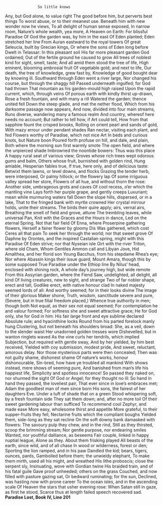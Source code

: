                    So little knows
Any, but God alone, to value right
The good before him, but perverts best things
To worst abuse, or to their meanest use.
Beneath him with new wonder now he views,
To all delight of human sense exposed,
In narrow room, Nature’s whole wealth, yea more,
A Heaven on Earth: For blissful Paradise
Of God the garden was, by him in the east
Of Eden planted; Eden stretched her line
From Auran eastward to the royal towers
Of great Seleucia, built by Grecian kings,
Or where the sons of Eden long before
Dwelt in Telassar: In this pleasant soil
His far more pleasant garden God ordained;
Out of the fertile ground he caused to grow
All trees of noblest kind for sight, smell, taste;
And all amid them stood the tree of life,
High eminent, blooming ambrosial fruit
Of vegetable gold; and next to life,
Our death, the tree of knowledge, grew fast by,
Knowledge of good bought dear by knowing ill.
Southward through Eden went a river large,
Nor changed his course, but through the shaggy hill
Passed underneath ingulfed; for God had thrown
That mountain as his garden-mould high raised
Upon the rapid current, which, through veins
Of porous earth with kindly thirst up-drawn,
Rose a fresh fountain, and with many a rill
Watered the garden; thence united fell
Down the steep glade, and met the nether flood,
Which from his darksome passage now appears,
And now, divided into four main streams,
Runs diverse, wandering many a famous realm
And country, whereof here needs no account;
But rather to tell how, if Art could tell,
How from that sapphire fount the crisped brooks,
Rolling on orient pearl and sands of gold,
With mazy errour under pendant shades
Ran nectar, visiting each plant, and fed
Flowers worthy of Paradise, which not nice Art
In beds and curious knots, but Nature boon
Poured forth profuse on hill, and dale, and plain,
Both where the morning sun first warmly smote
The open field, and where the unpierced shade
Imbrowned the noontide bowers: Thus was this place
A happy rural seat of various view;
Groves whose rich trees wept odorous gums and balm,
Others whose fruit, burnished with golden rind,
Hung amiable, Hesperian fables true,
If true, here only, and of delicious taste:
Betwixt them lawns, or level downs, and flocks
Grazing the tender herb, were interposed,
Or palmy hillock; or the flowery lap
Of some irriguous valley spread her store,
Flowers of all hue, and without thorn the rose:
Another side, umbrageous grots and caves
Of cool recess, o’er which the mantling vine
Lays forth her purple grape, and gently creeps
Luxuriant; mean while murmuring waters fall
Down the slope hills, dispersed, or in a lake,
That to the fringed bank with myrtle crowned
Her crystal mirrour holds, unite their streams.
The birds their quire apply; airs, vernal airs,
Breathing the smell of field and grove, attune
The trembling leaves, while universal Pan,
Knit with the Graces and the Hours in dance,
Led on the eternal Spring. Not that fair field
Of Enna, where Proserpine gathering flowers,
Herself a fairer flower by gloomy Dis
Was gathered, which cost Ceres all that pain
To seek her through the world; nor that sweet grove
Of Daphne by Orontes, and the inspired
Castalian spring, might with this Paradise
Of Eden strive; nor that Nyseian isle
Girt with the river Triton, where old Cham,
Whom Gentiles Ammon call and Libyan Jove,
Hid Amalthea, and her florid son
Young Bacchus, from his stepdame Rhea’s eye;
Nor where Abassin kings their issue guard,
Mount Amara, though this by some supposed
True Paradise under the Ethiop line
By Nilus’ head, enclosed with shining rock,
A whole day’s journey high, but wide remote
From this Assyrian garden, where the Fiend
Saw, undelighted, all delight, all kind
Of living creatures, new to sight, and strange
Two of far nobler shape, erect and tall,
Godlike erect, with native honour clad
In naked majesty seemed lords of all:
And worthy seemed; for in their looks divine
The image of their glorious Maker shone,
Truth, wisdom, sanctitude severe and pure,
(Severe, but in true filial freedom placed,)
Whence true authority in men; though both
Not equal, as their sex not equal seemed;
For contemplation he and valour formed;
For softness she and sweet attractive grace;
He for God only, she for God in him:
His fair large front and eye sublime declared
Absolute rule; and hyacinthine locks
Round from his parted forelock manly hung
Clustering, but not beneath his shoulders broad:
She, as a veil, down to the slender waist
Her unadorned golden tresses wore
Dishevelled, but in wanton ringlets waved
As the vine curls her tendrils, which implied
Subjection, but required with gentle sway,
And by her yielded, by him best received,
Yielded with coy submission, modest pride,
And sweet, reluctant, amorous delay.
Nor those mysterious parts were then concealed;
Then was not guilty shame, dishonest shame
Of nature’s works, honour dishonourable,
Sin-bred, how have ye troubled all mankind
With shows instead, mere shows of seeming pure,
And banished from man’s life his happiest life,
Simplicity and spotless innocence!
So passed they naked on, nor shunned the sight
Of God or Angel; for they thought no ill:
So hand in hand they passed, the loveliest pair,
That ever since in love’s embraces met;
Adam the goodliest man of men since born
His sons, the fairest of her daughters Eve.
Under a tuft of shade that on a green
Stood whispering soft, by a fresh fountain side
They sat them down; and, after no more toil
Of their sweet gardening labour than sufficed
To recommend cool Zephyr, and made ease
More easy, wholesome thirst and appetite
More grateful, to their supper-fruits they fell,
Nectarine fruits which the compliant boughs
Yielded them, side-long as they sat recline
On the soft downy bank damasked with flowers:
The savoury pulp they chew, and in the rind,
Still as they thirsted, scoop the brimming stream;
Nor gentle purpose, nor endearing smiles
Wanted, nor youthful dalliance, as beseems
Fair couple, linked in happy nuptial league,
Alone as they. About them frisking played
All beasts of the earth, since wild, and of all chase
In wood or wilderness, forest or den;
Sporting the lion ramped, and in his paw
Dandled the kid; bears, tigers, ounces, pards,
Gambolled before them; the unwieldy elephant,
To make them mirth, used all his might, and wreathed
His lithe proboscis; close the serpent sly,
Insinuating, wove with Gordian twine
His braided train, and of his fatal guile
Gave proof unheeded; others on the grass
Couched, and now filled with pasture gazing sat,
Or bedward ruminating; for the sun,
Declined, was hasting now with prone career
To the ocean isles, and in the ascending scale
Of Heaven the stars that usher evening rose:
When Satan still in gaze, as first he stood,
Scarce thus at length failed speech recovered sad.
**Paradise Lost, Book IV, Line 201**